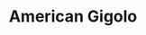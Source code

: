 ---
title: "American Gigolo"
year: 1980
rating: 3
stars: "★★★"
liked: false
rewatched: false
permalink: "american-gigolo"
watched_on: 2025-09-21
---